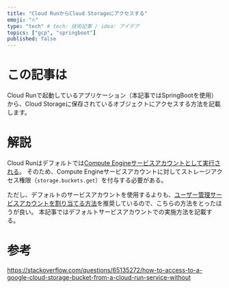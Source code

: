 ```yaml
---
title: "Cloud RunからCloud Storageにアクセスする"
emoji: "🔥"
type: "tech" # tech: 技術記事 / idea: アイデア
topics: ["gcp", "springboot"]
published: false
---
```


# この記事は
Cloud Runで起動しているアプリケーション（本記事ではSpringBootを使用）から、Cloud Storageに保存されているオブジェクトにアクセスする方法を記載します。

# 解説
Cloud Runはデフォルトでは[Compute Engineサービスアカウントとして実行される](https://cloud.google.com/run/docs/configuring/service-accounts?hl=ja)。
そのため、Compute Engineサービスアカウントに対してストレージアクセス権限（`storage.buckets.get`）を付与する必要がある。

ただし、デフォルトのサービスアカウントを使用するよりも、[ユーザー管理サービスアカウントを割り当てる方法](https://cloud.google.com/run/docs/securing/service-identity?hl=ja)を推奨しているので、こちらの方法をとったほうが良い。
本記事ではデフォルトサービスアカウントでの実施方法を記載する。


# 参考
https://stackoverflow.com/questions/65135272/how-to-access-to-a-google-cloud-storage-bucket-from-a-cloud-run-service-without